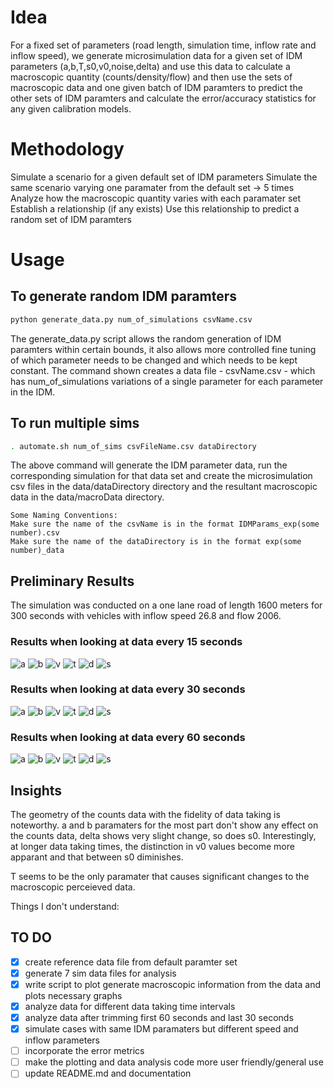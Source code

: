 # Idea

For a fixed set of parameters (road length, simulation time, inflow rate and inflow speed), we generate microsimulation data for a given set of IDM parameters (a,b,T,s0,v0,noise,delta) and use this data to calculate a macroscopic quantity (counts/density/flow) and then use the sets of macroscopic data and one given batch of IDM paramters to predict the other sets of IDM paramters and calculate the error/accuracy statistics for any given calibration models.

# Methodology
Simulate a scenario for a given default set of IDM parameters
Simulate the same scenario varying one paramater from the default set -> 5 times
Analyze how the macroscopic quantity varies with each paramater set
Establish a relationship (if any exists)
Use this relationship to predict a random set of IDM paramters

# Usage

## To generate random IDM paramters
```bash
python generate_data.py num_of_simulations csvName.csv
```
The generate_data.py script allows the random generation of IDM paramters within certain bounds, it also allows more controlled fine tuning of which parameter needs to be changed and which needs to be kept constant. The command shown creates a data file - csvName.csv - which has num_of_simulations variations of a single parameter for each parameter in the IDM.


## To run multiple sims
```bash
. automate.sh num_of_sims csvFileName.csv dataDirectory
```
The above command will generate the IDM parameter data, run the corresponding simulation for that data set and create the microsimulation csv files in the data/dataDirectory directory and the resultant macroscopic data in the data/macroData directory. 

```
Some Naming Conventions:
Make sure the name of the csvName is in the format IDMParams_exp(some number).csv 
Make sure the name of the dataDirectory is in the format exp(some number)_data 

```

## Preliminary Results

The simulation was conducted on a one lane road of length 1600 meters for 300 seconds with vehicles with inflow speed 26.8 and flow 2006.

### Results when looking at data every 15 seconds
![a](https://github.com/shanto268/comprehensive_simulation_traffic_analysis_software/blob/master/exp4_res_15/a_params.png)
![b](https://github.com/shanto268/comprehensive_simulation_traffic_analysis_software/blob/master/exp4_res_15/b_params.png)
![v](https://github.com/shanto268/comprehensive_simulation_traffic_analysis_software/blob/master/exp4_res_15/v0_params.png)
![t](https://github.com/shanto268/comprehensive_simulation_traffic_analysis_software/blob/master/exp4_res_15/T_params.png)
![d](https://github.com/shanto268/comprehensive_simulation_traffic_analysis_software/blob/master/exp4_res_15/delta_params.png)
![s](https://github.com/shanto268/comprehensive_simulation_traffic_analysis_software/blob/master/exp4_res_15/s0_params.png)


### Results when looking at data every 30 seconds
![a](https://github.com/shanto268/comprehensive_simulation_traffic_analysis_software/blob/master/exp4_res_30/a_params.png)
![b](https://github.com/shanto268/comprehensive_simulation_traffic_analysis_software/blob/master/exp4_res_30/b_params.png)
![v](https://github.com/shanto268/comprehensive_simulation_traffic_analysis_software/blob/master/exp4_res_30/v0_params.png)
![t](https://github.com/shanto268/comprehensive_simulation_traffic_analysis_software/blob/master/exp4_res_30/T_params.png)
![d](https://github.com/shanto268/comprehensive_simulation_traffic_analysis_software/blob/master/exp4_res_30/delta_params.png)
![s](https://github.com/shanto268/comprehensive_simulation_traffic_analysis_software/blob/master/exp4_res_30/s0_params.png)


### Results when looking at data every 60 seconds
![a](https://github.com/shanto268/comprehensive_simulation_traffic_analysis_software/blob/master/exp4_res_60/a_params.png)
![b](https://github.com/shanto268/comprehensive_simulation_traffic_analysis_software/blob/master/exp4_res_60/b_params.png)
![v](https://github.com/shanto268/comprehensive_simulation_traffic_analysis_software/blob/master/exp4_res_60/v0_params.png)
![t](https://github.com/shanto268/comprehensive_simulation_traffic_analysis_software/blob/master/exp4_res_60/T_params.png)
![d](https://github.com/shanto268/comprehensive_simulation_traffic_analysis_software/blob/master/exp4_res_60/delta_params.png)
![s](https://github.com/shanto268/comprehensive_simulation_traffic_analysis_software/blob/master/exp4_res_60/s0_params.png)


## Insights
The geometry of the counts data with the fidelity of data taking is noteworthy. a and b paramaters for the most part don't show any effect on the counts data, delta shows very slight change, so does s0. Interestingly, at longer data taking times, the distinction in v0 values become more apparant and that between s0 diminishes.

T seems to be the only paramater that causes significant changes to the macroscopic perceieved data.

Things I don't understand: 

## TO DO
- [x] create reference data file from default paramter set
- [x] generate 7 sim data files for analysis
- [x] write script to plot generate macroscopic information from the data and plots necessary graphs
- [x] analyze data for different data taking time intervals
- [x] analyze data after trimming first 60 seconds and last 30 seconds
- [x] simulate cases with same IDM paramaters but different speed and inflow parameters
- [ ] incorporate the error metrics
- [ ] make the plotting and data analysis code more user friendly/general use
- [ ] update README.md and documentation
